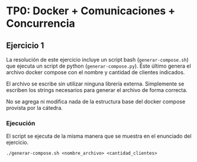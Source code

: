 # TP0: Docker + Comunicaciones + Concurrencia

## Ejercicio 1

La resolución de este ejercicio incluye un script bash (`generar-compose.sh`) que ejecuta un script de python (`generar-compose.py`). Éste último genera el archivo docker compose con el nombre y cantidad de clientes indicados.

El archivo se escribe sin utilizar ninguna librería externa. Simplemente se escriben los strings necesarios para generar el archivo de forma correcta.

No se agrega ni modifica nada de la estructura base del docker compose provista por la cátedra.

### Ejecución

El script se ejecuta de la misma manera que se muestra en el enunciado del ejercicio.

```./generar-compose.sh <nombre_archivo> <cantidad_clientes>```